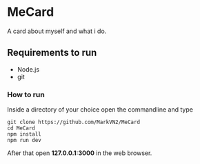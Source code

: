 # MeCard
A card about myself and what i do.

## Requirements to run

- Node.js
- git

### How to run
Inside a directory of your choice open the commandline and type

```
git clone https://github.com/MarkVN2/MeCard
cd MeCard
npm install
npm run dev
```
After that open **127.0.0.1:3000** in the web browser.
